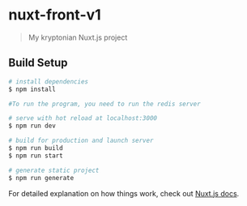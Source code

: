 # nuxt-front-v1

> My kryptonian Nuxt.js project

## Build Setup

```bash
# install dependencies
$ npm install

#To run the program, you need to run the redis server

# serve with hot reload at localhost:3000
$ npm run dev

# build for production and launch server
$ npm run build
$ npm run start

# generate static project
$ npm run generate
```

For detailed explanation on how things work, check out [Nuxt.js docs](https://nuxtjs.org).
